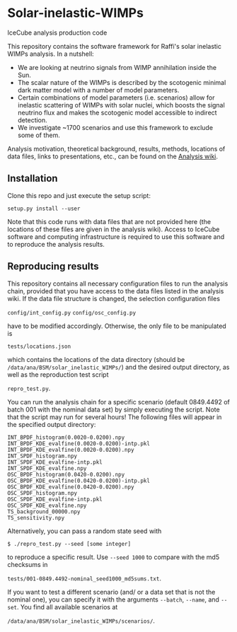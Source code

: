 # Solar-inelastic-WIMPs
IceCube analysis production code

This repository contains the software framework for Raffi's solar inelastic WIMPs analysis. In a nutshell:

- We are looking at neutrino signals from WIMP annihilation inside the Sun.
- The scalar nature of the WIMPs is described by the scotogenic minimal dark matter model with a number of model parameters.
- Certain combinations of model parameters (i.e. scenarios) allow for inelastic scattering of WIMPs with solar nuclei, which boosts the signal neutrino flux and makes the scotogenic model accessible to indirect detection.
- We investigate ~1700 scenarios and use this framework to exclude some of them.

Analysis motivation, theoretical background, results, methods, locations of data files, links to presentations, etc., can be found on the [Analysis wiki](https://wiki.icecube.wisc.edu/index.php/Solar_inelastic_WIMPs_analysis).


## Installation

Clone this repo and just execute the setup script:

`setup.py install --user`

Note that this code runs with data files that are not provided here (the locations of these files are given in the analysis wiki). Access to IceCube software and computing infrastructure is required to use this software and to reproduce the analysis results.


## Reproducing results

This repository contains all necessary configuration files to run the analysis chain, provided that you have access to the data files listed in the analysis wiki. If the data file structure is changed, the selection configuration files

`config/int_config.py`
`config/osc_config.py`

have to be modified accordingly. Otherwise, the only file to be manipulated is

`tests/locations.json`

which contains the locations of the data directory (should be `/data/ana/BSM/solar_inelastic_WIMPs/`) and the desired output directory, as well as the reproduction test script

`repro_test.py`.

You can run the analysis chain for a specific scenario (default 0849.4492 of batch 001 with the nominal data set) by simply executing the script. Note that the script may run for several hours! The following files will appear in the specified output directory:

```
INT_BPDF_histogram(0.0020-0.0200).npy
INT_BPDF_KDE_evalfine(0.0020-0.0200)-intp.pkl
INT_BPDF_KDE_evalfine(0.0020-0.0200).npy
INT_SPDF_histogram.npy
INT_SPDF_KDE_evalfine-intp.pkl
INT_SPDF_KDE_evalfine.npy
OSC_BPDF_histogram(0.0420-0.0200).npy
OSC_BPDF_KDE_evalfine(0.0420-0.0200)-intp.pkl
OSC_BPDF_KDE_evalfine(0.0420-0.0200).npy
OSC_SPDF_histogram.npy
OSC_SPDF_KDE_evalfine-intp.pkl
OSC_SPDF_KDE_evalfine.npy
TS_background_00000.npy
TS_sensitivity.npy
```

Alternatively, you can pass a random state seed with

`$ ./repro_test.py --seed [some integer]`

to reproduce a specific result. Use `--seed 1000` to compare with the
md5 checksums in

`tests/001-0849.4492-nominal_seed1000_md5sums.txt`.

If you want to test a different scenario (and/ or a data set that is not the nominal one), you can specify it with the arguments `--batch`, `--name`, and `--set`. You find all available scenarios at

`/data/ana/BSM/solar_inelastic_WIMPs/scenarios/`.
